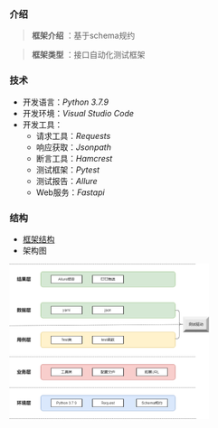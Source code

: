 ### 介绍

> **框架介绍** ：基于schema规约  

> **框架类型** ：接口自动化测试框架

### 技术

* 开发语言：*Python 3.7.9*
* 开发环境：*Visual Studio Code*
* 开发工具：
  * 请求工具：*Requests*
  * 响应获取：*Jsonpath*
  * 断言工具：*Hamcrest*
  * 测试框架：*Pytest*
  * 测试报告：*Allure*
  * Web服务：*Fastapi*

### 结构

  * [框架结构](https://www.processon.com/view/link/624e3c3e1e085332f32e7c17)  
  * 架构图  
  <img src="./架构图.png" width=70% height=70% align="middle" />